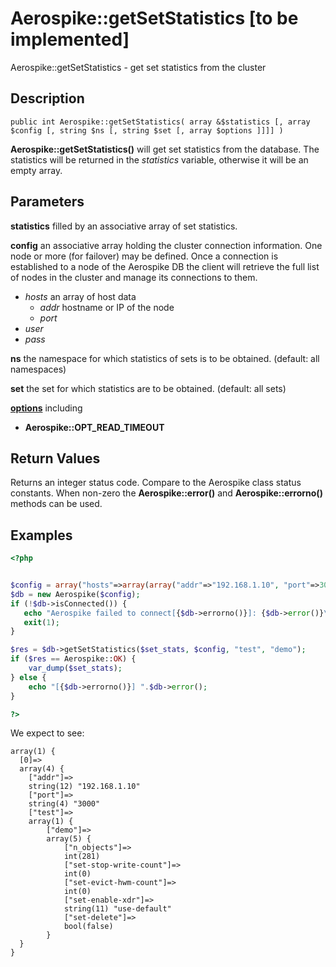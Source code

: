 
# Aerospike::getSetStatistics \[to be implemented\]

Aerospike::getSetStatistics - get set statistics from the cluster

## Description

```
public int Aerospike::getSetStatistics( array &$statistics [, array $config [, string $ns [, string $set [, array $options ]]]] )
```

**Aerospike::getSetStatistics()** will get set statistics from the database.
The statistics will be returned in the *statistics* variable, otherwise it will be an empty array.

## Parameters

**statistics** filled by an associative array of set statistics.

**config** an associative array holding the cluster connection information. One
node or more (for failover) may be defined. Once a connection is established to
a node of the Aerospike DB the client will retrieve the full list of nodes in the
cluster and manage its connections to them.

- *hosts* an array of host data
  - *addr* hostname or IP of the node
  - *port*
- *user*
- *pass*

**ns** the namespace for which statistics of sets is to be obtained. (default: all namespaces)

**set** the set for which statistics are to be obtained. (default: all sets)

**[options](aerospike.md)** including
- **Aerospike::OPT_READ_TIMEOUT**

## Return Values

Returns an integer status code.  Compare to the Aerospike class status
constants.  When non-zero the **Aerospike::error()** and
**Aerospike::errorno()** methods can be used.

## Examples

```php
<?php


$config = array("hosts"=>array(array("addr"=>"192.168.1.10", "port"=>3000)));
$db = new Aerospike($config);
if (!$db->isConnected()) {
   echo "Aerospike failed to connect[{$db->errorno()}]: {$db->error()}\n";
   exit(1);
}

$res = $db->getSetStatistics($set_stats, $config, "test", "demo");
if ($res == Aerospike::OK) {
    var_dump($set_stats);
} else {
    echo "[{$db->errorno()}] ".$db->error();
}

?>
```

We expect to see:

```
array(1) {
  [0]=>
  array(4) {
    ["addr"]=>
    string(12) "192.168.1.10"
    ["port"]=>
    string(4) "3000"
    ["test"]=>
    array(1) {
        ["demo"]=>
        array(5) {
            ["n_objects"]=>
            int(281)
            ["set-stop-write-count"]=>
            int(0)
            ["set-evict-hwm-count"]=>
            int(0)
            ["set-enable-xdr"]=>
            string(11) "use-default"
            ["set-delete"]=>
            bool(false)
        }
  }
}
```

